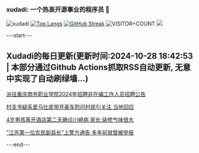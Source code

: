 ### xudadi: 一个热衷开源事业的程序员 👋

![xudadi](https://github-readme-stats-git-masterorgs-github-readme-stats-team.vercel.app/api?username=xudadi)
[![Top Langs](https://github-readme-stats.vercel.app/api/top-langs/?username=xudadi)](https://github.com/anuraghazra/github-readme-stats)
[![GitHub Streak](https://streak-stats.demolab.com?user=xudadi&locale=zh_Hans)](https://git.io/streak-stats)
![VISITOR+COUNT](https://komarev.com/ghpvc/?username=xudadi&label=VISITOR+COUNT)
![](https://raw.githubusercontent.com/xudadi/xudadi/main/assets/github-contribution-grid-snake.svg)


---start---

## Xudadi的每日更新(更新时间:2024-10-28 18:42:53 | 本部分通过Github Actions抓取RSS自动更新, 无意中实现了自动刷绿墙...)

[派往重庆商务职业学院2024年招聘非在编工作人员招聘公告](https://www.gongkaoleida.com/article/2171624)

[村支书疑系爱马仕皮带开豪车慰问村民引关注 当地回应](https://m.163.com/news/article/JFJDUJU3053469LG.html)

[4岁男孩离开酒店第二天确诊川崎病 家长:装修气味很大](https://m.163.com/news/article/JFGOBIHH0512DU6N.html)

["江苏第一位农民副县长"上警方通告 多年前就曾被举报](https://m.163.com/news/article/JFJATFVP053469M5.html)

---end---
